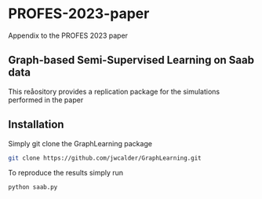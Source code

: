 # PROFES-2023-paper
Appendix to the PROFES 2023 paper
## Graph-based Semi-Supervised Learning on Saab data

This reåository provides a replication package for the simulations performed in the paper

## Installation 

Simply git clone the GraphLearning package

```sh
git clone https://github.com/jwcalder/GraphLearning.git
```

To reproduce the results simply run

```sh
python saab.py
```
